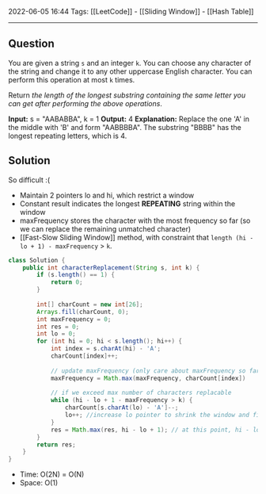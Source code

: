 2022-06-05 16:44
Tags: [[LeetCode]] - [[Sliding Window]] - [[Hash Table]]
- - - - - - - - - - - - - - - - - - - - - - - - - - - - -   
## Question
You are given a string `s` and an integer `k`. You can choose any character of the string and change it to any other uppercase English character. You can perform this operation at most `k` times.

Return _the length of the longest substring containing the same letter you can get after performing the above operations_.

**Input:** s = "AABABBA", k = 1
**Output:** 4
**Explanation:** Replace the one 'A' in the middle with 'B' and form "AABBBBA".
The substring "BBBB" has the longest repeating letters, which is 4.

## Solution 
So difficult :(

+ Maintain 2 pointers lo and hi, which restrict a window
+ Constant result indicates the longest **REPEATING** string within the window
+ maxFrequency stores the character with the most frequency so far (so we can replace the remaining unmatched character)
+ [[Fast-Slow Sliding Window]] method, with constraint that `length (hi - lo + 1) - maxFrequency` >  `k`.
   
```Java
class Solution {
    public int characterReplacement(String s, int k) {
        if (s.length() == 1) {
            return 0;
        }
    
        int[] charCount = new int[26];
        Arrays.fill(charCount, 0);
        int maxFrequency = 0;
        int res = 0;
        int lo = 0;
        for (int hi = 0; hi < s.length(); hi++) {
            int index = s.charAt(hi) - 'A';
            charCount[index]++;
            
            // update maxFrequency (only care about maxFrequency so far)
		    maxFrequency = Math.max(maxFrequency, charCount[index])
            
            // if we exceed max number of characters replacable
            while (hi - lo + 1 - maxFrequency > k) {
                charCount[s.charAt(lo) - 'A']--;
                lo++; //increase lo pointer to shrink the window and find a REPEATING string
            }
            res = Math.max(res, hi - lo + 1); // at this point, hi - lo + 1 indicates the longest repeating string in that window
        }
        return res;
    }
}

```

+ Time: O(2N) = O(N)
+ Space: O(1)

